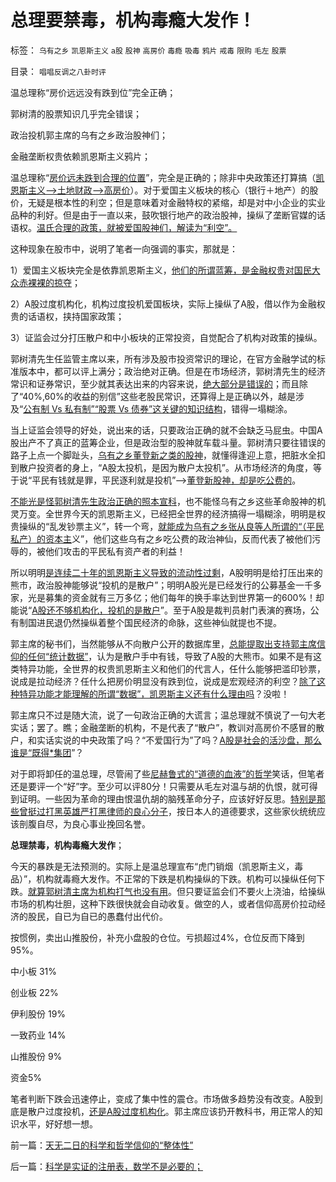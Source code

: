 # 总理要禁毒，机构毒瘾大发作！

标签： `乌有之乡` `凯恩斯主义` `a股` `股神` `高房价` `毒瘾` `吸毒` `鸦片` `戒毒` `限购` `毛左` `股票` 

目录： `唱唱反调之八卦时评`

温总理称“房价远远没有跌到位”完全正确；

郭树清的股票知识几乎完全错误；

政治投机郭主席的乌有之乡政治股神们；

金融垄断权贵依赖凯恩斯主义鸦片；



温总理称“[房价远未跌到合理的位置](../../../2011/11/15/茅于轼限购侵犯论不成立，行政限购天经地义.md)”，完全是正确的；除非中央政策还打算搞（[凯恩斯主义——>土地财政——>高房价](../../../2009/4/22/费雪教条之通货紧缩有害论背后的资产利益链.md)）。对于爱国主义板块的核心（银行＋地产）的股价，无疑是根本性的利空；但是意味着对金融特权的紧缩，却是对中小企业的实业品种的利好。但是由于一直以来，鼓吹银行地产的政治股神，操纵了垄断官媒的话语权。[温氏合理的政策，就被爱国股神们，解读为“利空”。](../../../2010/5/4/无论货币政策宽紧房价股价都会继续上涨.md)

这种现象在股市中，说明了笔者一向强调的事实，那就是：

1）爱国主义板块完全是依靠凯恩斯主义，[他们的所谓蓝筹，是金融权贵对国民大众赤裸裸的掠夺](../../../2012/2/7/国企可以上市，政府也就可以上市，必定更“蓝筹”.md)；

2）A股过度机构化，机构过度投机爱国板块，实际上操纵了A股，借以作为金融权贵的话语权，挟持国家政策；

3）证监会过分打压散户和中小板块的正常投资，自觉配合了机构对政策的操纵。

郭树清先生任监管主席以来，所有涉及股市投资常识的理论，在官方金融学试的标准版本中，都可以评上满分；政治绝对正确。但是在市场经济，郭树清先生的经济常识和证券常识，至少就其表达出来的内容来说，[绝大部分是错误的](../../../2012/3/1/人在江湖不能不昏，爱国板块压力沉重.md)；而且除了“40%,60%的收益的别信”这些老股民常识，还算得上是正确以外，越是涉及“[公有制
Vs 私有制”“股票 Vs 债券”这关键的知识结构](../../../2012/1/14/凯恩斯主义中“垃圾债券”的机理.md)，错得一塌糊涂。

当上证监会领导的好处，说出来的话，只要政治正确的就不会缺乏马屁虫。中国A股出产不了真正的蓝筹企业，但是政治型的股神就车载斗量。郭树清只要往错误的路子上点一个脚趾头，[乌有之乡董登新之类的股神](../../../2009/12/10/专家教授嫌中国税收太轻，“向国际接轨”.md)，就懂得逢迎上意，把脏水全扣到散户投资者的身上，“A股太投机，是因为散户太投机”。从市场经济的角度，等于说“平民有钱就是罪，平民逐利就是投机”——>[董登新股神，却是吃公费的](../../../2011/6/13/世界上有蠢猪并不奇怪.md)。

[不能光是怪郭树清先生政治正确的照本宣科](../../../2012/3/7/股市投资怎样才能发扬雷锋精神？.md)，也不能怪乌有之乡这些革命股神的机灵万变。全世界今天的凯恩斯主义，已经把全世界的经济搞得一塌糊涂，明明是权贵操纵的“乱发钞票主义”，转一个弯，[就能成为乌有之乡张从良等人所谓的“（平民私产）的资本主](../../../2012/1/10/机构型股神的“谷物法”，政治型股神和孔庆东老师.md)义”，他们这些乌有之乡吃公费的政治神仙，反而代表了被他们污辱的，被他们攻击的平民私有资产者的利益！

所以明明[是连续二十年的凯恩斯主义导致的流动性过剩](../../../2012/1/16/charter经济与凯恩斯主义，癌症和鸦片;家庭储蓄被charter抢劫;.md)，A股明明是给打压出来的熊市，政治股神能够说“投机的是散户”；明明A股光是已经发行的公募基金一千多家，光是募集的资金就有三万多亿；他们每年的换手率达到世界第一的600%！却能说“[A股还不够机构化，投机的是散户](../../../2012/1/12/股市中的民主机制，西方基金和东方机构化.md)”。至于A股是裁判员射门表演的赛场，公有制国进民退仍然操纵着整个国民经济的命脉，这些神仙就提也不提。

郭主席的秘书们，当然能够从不向散户公开的数据库里，[总能提取出支持郭主席信仰的任何“统计数据”](../../../2011/10/24/新制度学派滥用数学，依赖于虚构的假设.md)，认为是散户手中有钱，导致了A股的大熊市。如果不是有这类特异功能，全世界的权贵凯恩斯主义和他们的代言人，任什么能够把滥印钞票，说成是拉动经济？任什么把房价明显没有跌到位，说成是宏观经济的利空？[除了这种特异功能才能理解的所谓“数据”，凯恩斯主义还有什么理由吗](../../../2012/1/16/凯恩斯主义不是万恶之源；公有制charter是万恶之源.md)？没啦！

郭主席只不过是随大流，说了一句政治正确的大谎言；温总理就不慎说了一句大老实话；罢了。瞧；金融垄断的机构，不是代表了“散户”，教训对高房价不感冒的散户，和实话实说的中央政策了吗？“不爱国行为”了吗？[A股是社会的活沙盘，那么谁是“既得*集团](../../../2011/12/29/A股百态是中国民主进程的活沙盘;中国国民民主素质确实低.md)”？

对于即将卸任的温总理，尽管闹了些[尼赫鲁式的“道德的血液”的哲学](../../../2012/1/14/中国改革谨防改到印度失败的道路上.md)笑话，但笔者还是要评一个“好”字。至少可以评80分！只需要从毛左对温与胡的仇恨，就可得到证明。一些因为革命的理由恨温仇胡的脑残革命分子，应该好好反思。[特别是那些曾挺过打黑英雄严打黑律师的良心分子](../../../2012/2/23/民主改革者要有勇气“海宇天空独往来”.md)，按日本人的道德要求，这些家伙统统应该剖腹自尽，为良心事业挽回名誉。

**总理禁毒，机构毒瘾大发作**；

今天的暴跌是无法预测的。实际上是温总理宣布“虎门销烟（凯恩斯主义，毒品）”，机构就毒瘾大发作。不正常的下跌是机构操纵的下跌。机构可以操纵任何下跌。[就算郭树清主席为机构打气也没有用](../../../2012/2/29/不买蓝筹不爱国，房价不高不爱国.md)。但只要证监会们不要火上浇油，给操纵市场的机构壮胆，这种下跌很快就会自动收复。做空的人，或者信仰高房价拉动经济的股民，自已为自已的愚蠢付出代价。

按惯例，卖出山推股份，补充小盘股的仓位。亏损超过4%，仓位反而下降到95%。

中小板 31%

创业板 22%

伊利股份 19%

一致药业 14%

山推股份 9%

资金5%

笔者判断下跌会迅速停止，变成了集中性的震仓。市场做多趋势没有改变。A股到底是散户过度投机，[还是A股过度机构化](../../../2011/10/21/A股低迷为机构化“国进民退”还债.md)。郭主席应该扔开教科书，用正常人的知识水平，好好想一想。

前一篇：[天无二日的科学和哲学信仰的“整体性”](../../../2012/3/14/天无二日的科学和哲学信仰的“整体性”.md)

后一篇：[科学是实证的注册表，数学不是必要的；](../../../2012/3/15/科学是实证的注册表，数学不是必要的；.md)